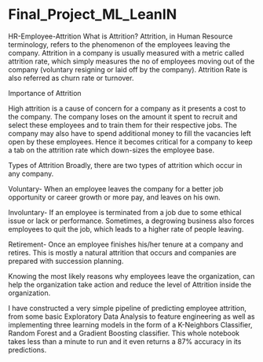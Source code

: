 # Final_Project_ML_LeanIN
HR-Employee-Attrition
What is Attrition?
Attrition, in Human Resource terminology, refers to the phenomenon of the employees leaving the company. Attrition in a company is usually measured with a metric called attrition rate, which simply measures the no of employees moving out of the company (voluntary resigning or laid off by the company). Attrition Rate is also referred as churn rate or turnover.

Importance of Attrition

High attrition is a cause of concern for a company as it presents a cost to the company. The company loses on the amount it spent to recruit and select these employees and to train them for their respective jobs. The company may also have to spend additional money to fill the vacancies left open by these employees. Hence it becomes critical for a company to keep a tab on the attrition rate which down-sizes the employee base.

Types of Attrition
Broadly, there are two types of attrition which occur in any company.

Voluntary- When an employee leaves the company for a better job opportunity or career growth or more pay, and leaves on his own.

Involuntary- If an employee is terminated from a job due to some ethical issue or lack or performance. Sometimes, a degrowing business also forces employees to quit the job, which leads to a higher rate of people leaving.

Retirement- Once an employee finishes his/her tenure at a company and retires. This is mostly a natural attrition that occurs and companies are prepared with succession planning.

Knowing the most likely reasons why employees leave the organization, can help the organization take action and reduce the level of Attrition inside the organization.

I have constructed a very simple pipeline of predicting employee attrition, from some basic Exploratory Data Analysis to feature engineering as well as implementing three learning models in the form of a K-Neighbors Classifier, Random Forest and a Gradient Boosting classifier. This whole notebook takes less than a minute to run and it even returns a 87% accuracy in its predictions.
